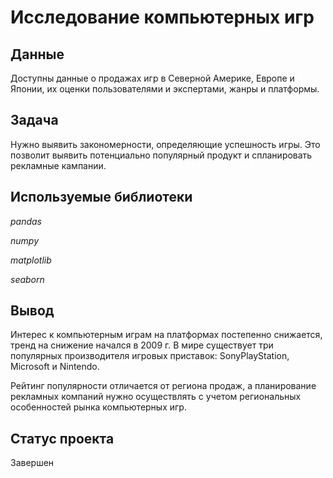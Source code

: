 # Исследование компьютерных игр


## Данные 

Доступны данные о продажах игр в Северной Америке, Европе и Японии, их оценки пользователями и экспертами, жанры и платформы.

## Задача

Нужно выявить закономерности, определяющие успешность игры. Это позволит выявить потенциально популярный продукт и спланировать рекламные кампании.

## Используемые библиотеки
*pandas*

*numpy*

*matplotlib*

*seaborn*

## Вывод

Интерес к компьютерным играм на платформах постепенно снижается, тренд на снижение начался в 2009 г. В мире существует три популярных производителя игровых приставок: SonyPlayStation, Microsoft и Nintendo.

Рейтинг популярности отличается от региона продаж, а планирование рекламных компаний нужно осуществлять с учетом региональных особенностей рынка компьютерных игр.

## Статус проекта 

Завершен
